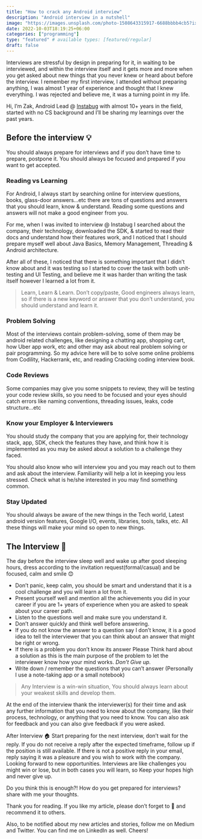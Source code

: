 ```yaml
---
title: "How to crack any Android interview"
description: "Android interview in a nutshell"
image: "https://images.unsplash.com/photo-1508643315917-6688bbbb4cb5?ixlib=rb-1.2.1&ixid=MnwxMjA3fDB8MHxwaG90by1wYWdlfHx8fGVufDB8fHx8&auto=format&fit=crop&w=1470&q=80"
date: 2022-10-03T18:19:25+06:00
categories: ["programming"]
type: "featured" # available types: [featured/regular]
draft: false
---
```


Interviews are stressful by design in preparing for it, in waiting to be interviewed, and within the interview itself and it gets more and more when you get asked about new things that you never knew or heard about before the interview. I remember my first interview, I attended without preparing anything, I was almost 1 year of experience and thought that I knew everything. I was rejected and believe me, it was a turning point in my life.

Hi, I’m Zak, Android Lead @ [Instabug](https://instabug.com) with almost 10+ years in the field, started with no CS background and I’ll be sharing my learnings over the past years.

## Before the interview 💡
You should always prepare for interviews and if you don’t have time to prepare, postpone it. You should always be focused and prepared if you want to get accepted.

### Reading vs Learning
For Android, I always start by searching online for interview questions, books, glass-door answers…etc there are tons of questions and answers that you should learn, know & understand. Reading some questions and answers will not make a good engineer from you.

For me, when I was invited to interview @ 
Instabug
 I searched about the company, their technology, downloaded the SDK, & started to read their docs and understand how their features work, and I noticed that I should prepare myself well about Java Basics, Memory Management, Threading & Android architecture.

After all of these, I noticed that there is something important that I didn’t know about and it was testing so I started to cover the task with both unit-testing and UI Testing, and believe me it was harder than writing the task itself however I learned a lot from it.

> Learn, Learn & Learn. Don’t copy/paste, Good engineers always learn, so if there is a new keyword or answer that you don’t understand, you should understand and learn it.

### Problem Solving
Most of the interviews contain problem-solving, some of them may be android related challenges, like designing a chatting app, shopping cart, how Uber app work, etc and other may ask about real problem solving or pair programming. So my advice here will be to solve some online problems from Codility, Hackerrank, etc, and reading Cracking coding interview book.

### Code Reviews
Some companies may give you some snippets to review, they will be testing your code review skills, so you need to be focused and your eyes should catch errors like naming conventions, threading issues, leaks, code structure…etc

### Know your Employer & Interviewers
You should study the company that you are applying for, their technology stack, app, SDK, check the features they have, and think how it is implemented as you may be asked about a solution to a challenge they faced.

You should also know who will interview you and you may reach out to them and ask about the interview. Familiarity will help a lot in keeping you less stressed. Check what is he/she interested in you may find something common.

### Stay Updated
You should always be aware of the new things in the Tech world, Latest android version features, Google I/O, events, libraries, tools, talks, etc. All these things will make your mind so open to new things.

## The Interview 🤵
The day before the interview sleep well and wake up after good sleeping hours, dress according to the invitation request(formal/casual) and be focused, calm and smile 😊

* Don’t panic, keep calm, you should be smart and understand that it is a cool challenge and you will learn a lot from it.
* Present yourself well and mention all the achievements you did in your career if you are 1+ years of experience when you are asked to speak about your career path.
* Listen to the questions well and make sure you understand it.
* Don’t answer quickly and think well before answering.
* If you do not know the answer to a question say I don’t know, it is a good idea to tell the interviewer that you can think about an answer that might be right or wrong.
* If there is a problem you don’t know its answer Please Think hard about a solution as this is the main purpose of the problem to let the interviewer know how your mind works. *Don’t Give up.*
* Write down / remember the questions that you can’t answer (Personally I use a note-taking app or a small notebook)
> Any Interview is a win-win situation, You should always learn about your weakest skills and develop them.

At the end of the interview thank the interviewer(s) for their time and ask any further information that you need to know about the company, like their process, technology, or anything that you need to know. You can also ask for feedback and you can also give feedback if you were asked.

After Interview 🏠
Start preparing for the next interview, don’t wait for the reply.
If you do not receive a reply after the expected timeframe, follow up if the position is still available.
If there is not a positive reply in your email, reply saying it was a pleasure and you wish to work with the company. Looking forward to new opportunities.
Interviews are like challenges you might win or lose, but in both cases you will learn, so Keep your hopes high and never give up.

Do you think this is enough?! How do you get prepared for interviews? share with me your thoughts.

Thank you for reading. If you like my article, please don’t forget to 👏 and recommend it to others.

Also, to be notified about my new articles and stories, follow me on Medium and Twitter. You can find me on LinkedIn as well. Cheers!



